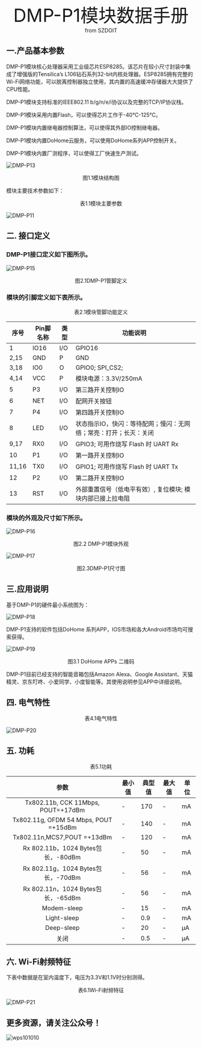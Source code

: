  <center> <font size=10> DMP-P1模块数据手册 </font></center>

<center> from SZDOIT </center> 



## 一.产品基本参数

DMP-P1模块核心处理器采用工业级芯片ESP8285。该芯片在较小尺寸封装中集成了增强版的Tensilica’s L106钻石系列32-bit内核处理器。ESP8285拥有完整的Wi-Fi网络功能，可以脱离控制器独立使用，其内置的高速缓冲存储器大大提供了CPU性能。

DMP-P1模块支持标准的IEEE802.11 b/g/n/e/i协议以及完整的TCP/IP协议栈。

DMP-P1模块采用内置Flash，可以使得芯片工作于-40℃-125℃。

DMP-P1模块内置继电器控制算法，可以使得其外部IO控制继电器。

DMP-P1模块内置DoHome云服务，可以使用DoHome系列APP控制开关。

DMP-P1模块内置厂测程序，可以使得工厂快速生产测试。

![DMP-P13](DMP-P13.png)

<center>图1.1模块结构图</center>

模块主要技术参数如下：

<center>表1.1模块主要参数</center>

![DMP-P11](DMP-P14.png)

## 二. 接口定义

### DMP-P1接口定义如下图所示。

 ![DMP-P15](DMP-P15.png)

<center>图2.1DMP-P1管脚定义</center>

### 模块的引脚定义如下表所示。

<center>表2.1模块管脚功能定义</center>

| 序号  | Pin脚名称 | 类型 | 功能说明                                                     |
| ----- | --------- | ---- | ------------------------------------------------------------ |
| 1     | IO16      | I/O  | GPIO16                                                       |
| 2,15  | GND       | P    | GND                                                          |
| 3,18  | IO0       | O    | GPIO0; SPI_CS2;                                              |
| 4,14  | VCC       | P    | 模块电源：3.3V/250mA                                         |
| 5     | P3        | I/O  | 第三路开关控制IO                                             |
| 6     | NET       | I/O  | 配网开关按钮                                                 |
| 7     | P4        | I/O  | 第四路开关控制IO                                             |
| 8     | LED       | I/O  | 状态指示IO，快闪：等待配网；慢闪：无网络；常亮：打开；长灭：关闭 |
| 9,17  | RX0       | I/O  | GPIO3; 可⽤作烧写 Flash 时 UART Rx                           |
| 10    | P1        | I/O  | 第一路开关控制IO                                             |
| 11,16 | TX0       | I/O  | GPIO1; 可⽤作烧写 Flash 时 UART Tx                           |
| 12    | P2        | I/O  | 第二路开关控制IO                                             |
| 13    | RST       | I/O  | 外部重置信号（低电平有效）, 复位模块; 模块内部已接上拉电阻   |

### 模块的外观及尺寸如下所示。

![DMP-P16](DMP-P16.jpg)

<center>图2.2 DMP-P1模块外观</center>

![DMP-P17](DMP-P17.png)

<center>图2.3DMP-P1尺寸图</center>

## 三.应用说明

基于DMP-P1的硬件最小系统图为：

![DMP-P18](DMP-P18.png)

DMP-P1支持的软件包括DoHome 系列APP，IOS市场和各大Android市场均可搜索获得。

![DMP-P19](DMP-P19.png)

<center>图3.1 DoHome APPs 二维码</center>

DMP-P1目前已经支持的智能音箱包括Amazon Alexa、Google Assistant、天猫精灵、京东叮咚、小爱同学、小度智能等。其使用说明参见APP中详细说明。

## 四. 电气特性

<center>表4.1电气特性</center>

![DMP-P20](DMP-P20.png)

## 五. 功耗

<center>表5.1功耗</center>

|                 参数                  | 最小值 | 典型值 | 最大值 | 单位 |
| :-----------------------------------: | ------ | ------ | ------ | ---- |
|  Tx802.11b, CCK 11Mbps, POUT=+17dBm   | -      | 170    | -      | mA   |
| Tx802.11g, OFDM 54 Mbps, POUT =+15dBm | -      | 140    | -      | mA   |
|      Tx802.11n,MCS7,POUT =+13dBm      | -      | 120    | -      | mA   |
|  Rx 802.11b，1024 Bytes包⻓，-80dBm   | -      | 50     | -      | mA   |
|  Rx 802.11g，1024 Bytes包⻓，-70dBm   | -      | 56     | -      | mA   |
|  Rx 802.11n，1024 Bytes包⻓，-65dBm   | -      | 56     | -      | mA   |
|              Modem-sleep              | -      | 15     | -      | mA   |
|              Light-sleep              | -      | 0.9    | -      | mA   |
|              Deep-sleep               | -      | 20     | -      | μA   |
|                 关闭                  | -      | 0.5    | -      | μA   |

## 六. Wi-Fi射频特征

下表中数据是在室内温度下，电压为3.3V和1.1V时分别测得。

<center>表6.1Wi-Fi射频特征</center>

![DMP-P21](DMP-P21.png)

## 更多资源，请关注公众号！

![wps101010](wps101010.png)